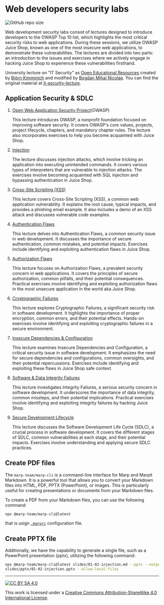 # Web developers security labs

![GitHub repo size](https://img.shields.io/github/repo-size/webtoknow/web-dev-security-lab)

Web development security labs consist of lectures designed to introduce developers to the OWASP Top 10 list, which highlights the most critical security risks to web applications. During these sessions, we utilize OWASP Juice Shop, known as one of the most insecure web applications, to demonstrate these vulnerabilities. The lectures are divided into two parts: an introduction to the issues and exercises where we actively engage in hacking Juice Shop to experience these vulnerabilities firsthand.

University lecture on "IT Security" as
[Open Educational Resources](https://www.unesco.org/en/communication-information/open-solutions/open-educational-resources)
created by [Björn Kimminich](http://kimminich.de) and modified by [Bogdan Mihai Nicolae](http://bogminic.com). You can find the original material at [it-security-lecture](https://github.com/bkimminich/it-security-lecture).

## Application Security & SDLC

1. [Open Web Application Security Project](slides/01-01-owasp.md)(OWASP)

   This lecture introduces OWASP, a nonprofit foundation focused on improving software security. It covers OWASP's core values, projects, project lifecycle, chapters, and mandatory chapter rules. The lecture also incorporates exercises to help you become acquainted with Juice Shop.

2. [Injection](slides/01-02-injection.md)

   The lecture discusses injection attacks, which involve tricking an application into executing unintended commands. It covers various types of interpreters that are vulnerable to injection attacks. The exercises involve becoming acquainted with SQL injection and bypassing authentication in Juice Shop.

3. [Cross-Site Scripting (XSS)](slides/01-03-xss.md)

   This lecture covers Cross-Site Scripting (XSS), a common web application vulnerability. It explains the root cause, typical impacts, and provides a phishing email example. It also includes a demo of an XSS attack and discusses vulnerable code examples.

4. [Authentication Flaws](slides/01-04-authentication_flaws.md)

   This lecture delves into Authentication Flaws, a common security issue in web development. It discusses the importance of secure authentication, common mistakes, and potential impacts. Exercises include identifying and exploiting authentication flaws in Juice Shop.

5. [Authorization Flaws](slides/01-05-authorization_flaws.md)

   This lecture focuses on Authorization Flaws, a prevalent security concern in web applications. It covers the principles of secure authorization, common pitfalls, and their potential consequences. Practical exercises involve identifying and exploiting authorization flaws in the most unsecure application in the world aka Juice Shop.

6. [Cryptographic Failures](slides/01-06-cryptographic_failures.md)

   This lecture explores Cryptographic Failures, a significant security risk in software development. It highlights the importance of proper encryption, common errors, and their potential effects. Hands-on exercises involve identifying and exploiting cryptographic failures in a secure environment.

7. [Insecure Dependencies & Configuration](slides/01-07-insecure_dependencies_and_configuration.md)

   This lecture examines Insecure Dependencies and Configuration, a critical security issue in software development. It emphasizes the need for secure dependencies and configurations, common oversights, and their potential repercussions. Exercises include identifying and exploiting these flaws in Juice Shop safe context.

8. [Software & Data Integrity Failures](slides/01-08-integrity_failures.md)

   This lecture investigates Integrity Failures, a serious security concern in software development. It underscores the importance of data integrity, common missteps, and their potential implications. Practical exercises involve identifying and exploiting integrity failures by hacking Juice Shop.

9. [Secure Development Lifecycle](slides/01-09-sdlc.md)

   This lecture discusses the Software Development Life Cycle (SDLC), a crucial process in software development. It covers the different stages of SDLC, common vulnerabilities at each stage, and their potential impacts. Exercises involve understanding and applying secure SDLC practices.

## Create PDF files

The `marp-team/marp-cli` is a command-line interface for Marp and Marpit Markdown. It is a powerful tool that allows you to convert your Markdown files into HTML, PDF, PPTX (PowerPoint), or images. This is particularly useful for creating presentations or documents from your Markdown files.

To create a PDF from your Markdown files, you can use the following command:

```bash
npx @marp-team/marp-cli@latest
```

that is usign [`.marprc`](.marprc) configuration file.

## Create PPTX file

Additionally, we have the capability to generate a single file, such as a PowerPoint presentation (pptx), utilizing the following command:

```bash
npx @marp-team/marp-cli@latest slides/01-02-injection.md --pptx --output 
slides/pptx/01-02-injection.pptx --allow-local-files
```

----

[![CC BY SA 4.0](cc_by-sa_4.0.svg)](https://creativecommons.org/licenses/by-sa/4.0/)

This work is licensed under a
[Creative Commons Attribution-ShareAlike 4.0 International License](https://creativecommons.org/licenses/by-sa/4.0/).
